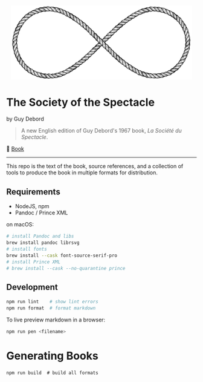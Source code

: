 <p align="center">
  <img alt="Infinity Rope" src="images/infinity-rope.svg" width="480">
</p>

# The Society of the Spectacle

by Guy Debord

> A new English edition of Guy Debord's 1967 book, _La Société du Spectacle_.

📕 [Book](https://unredacted-word.pub/spectacle/)

---

This repo is the text of the book, source references, and a collection of tools
to produce the book in multiple formats for distribution.

## Requirements

- NodeJS, npm
- Pandoc / Prince XML

on macOS:

```bash
# install Pandoc and libs
brew install pandoc librsvg
# install fonts
brew install --cask font-source-serif-pro
# install Prince XML
# brew install --cask --no-quarantine prince
```

## Development

```bash
npm run lint    # show lint errors
npm run format  # format markdown
```

To live preview markdown in a browser:

```bash
npm run pen <filename>
```

# Generating Books

```
npm run build  # build all formats
```
